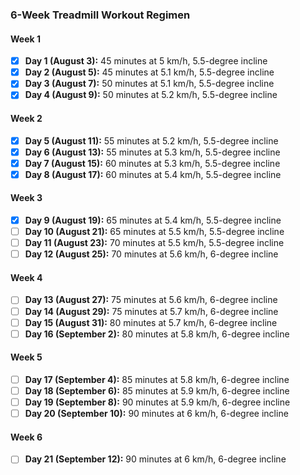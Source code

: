 ### 6-Week Treadmill Workout Regimen

#### Week 1
- [x] **Day 1 (August 3):** 45 minutes at 5 km/h, 5.5-degree incline
- [x] **Day 2 (August 5):** 45 minutes at 5.1 km/h, 5.5-degree incline
- [x] **Day 3 (August 7):** 50 minutes at 5.1 km/h, 5.5-degree incline
- [x] **Day 4 (August 9):** 50 minutes at 5.2 km/h, 5.5-degree incline

#### Week 2
- [x] **Day 5 (August 11):** 55 minutes at 5.2 km/h, 5.5-degree incline
- [x] **Day 6 (August 13):** 55 minutes at 5.3 km/h, 5.5-degree incline
- [x] **Day 7 (August 15):** 60 minutes at 5.3 km/h, 5.5-degree incline
- [x] **Day 8 (August 17):** 60 minutes at 5.4 km/h, 5.5-degree incline

#### Week 3
- [x] **Day 9 (August 19):** 65 minutes at 5.4 km/h, 5.5-degree incline
- [ ] **Day 10 (August 21):** 65 minutes at 5.5 km/h, 5.5-degree incline
- [ ] **Day 11 (August 23):** 70 minutes at 5.5 km/h, 5.5-degree incline
- [ ] **Day 12 (August 25):** 70 minutes at 5.6 km/h, 6-degree incline

#### Week 4
- [ ] **Day 13 (August 27):** 75 minutes at 5.6 km/h, 6-degree incline
- [ ] **Day 14 (August 29):** 75 minutes at 5.7 km/h, 6-degree incline
- [ ] **Day 15 (August 31):** 80 minutes at 5.7 km/h, 6-degree incline
- [ ] **Day 16 (September 2):** 80 minutes at 5.8 km/h, 6-degree incline

#### Week 5
- [ ] **Day 17 (September 4):** 85 minutes at 5.8 km/h, 6-degree incline
- [ ] **Day 18 (September 6):** 85 minutes at 5.9 km/h, 6-degree incline
- [ ] **Day 19 (September 8):** 90 minutes at 5.9 km/h, 6-degree incline
- [ ] **Day 20 (September 10):** 90 minutes at 6 km/h, 6-degree incline

#### Week 6
- [ ] **Day 21 (September 12):** 90 minutes at 6 km/h, 6-degree incline
